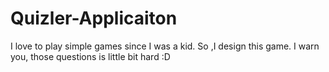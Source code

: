 # Quizler-Applicaiton
I love to play simple games since I was a kid. So ,I design this game. I warn you, those questions is little bit hard :D
